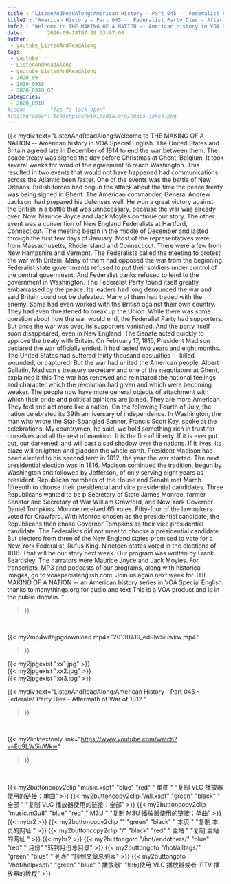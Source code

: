 ```yaml
---
title : "ListenAndReadAlong:American History - Part 045 -  Federalist Party Dies - Aftermath of War of 1812 "
title2 : "American History - Part 045 -  Federalist Party Dies - Aftermath of War of 1812 "
info2 : "Welcome to THE MAKING OF A NATION -- American history in VOA Special English.  The United States and Britain agreed late in December of 1814 to end the war between them. The peace treaty was signed the day before Christmas at Ghent, Belgium. It took several weeks for word of the agreement to reach Washington. This resulted in two events that would not have happened had communications across the Atlantic been faster.  One of the events was the battle of New Orleans. British forces had begun the attack about the time the peace treaty was being signed in Ghent. The American commander, General Andrew Jackson, had prepared his defenses well. He won a great victory against the British in a battle that was unnecessary, because the war was already over.  Now, Maurice Joyce and Jack Moyles continue our story.  The other event was a convention of New England Federalists at Hartford, Connecticut. The meeting began in the middle of December and lasted through the first few days of January. Most of the representatives were from Massachusetts, Rhode Island and Connecticut. There were a few from New Hampshire and Vermont.  The Federalists called the meeting to protest the war with Britain. Many of them had opposed the war from the beginning. Federalist state governments refused to put their soldiers under control of the central government. And Federalist banks refused to lend to the government in Washington.    The Federalist Party found itself greatly embarrassed by the peace. Its leaders had long denounced the war and said Britain could not be defeated. Many of them had traded with the enemy. Some had even worked with the British against their own country. They had even threatened to break up the Union. While there was some question about how the war would end, the Federalist Party had supporters. But once the war was over, its supporters vanished. And the party itself soon disappeared, even in New England.  The Senate acted quickly to approve the treaty with Britain. On February 17, 1815, President Madison declared the war officially ended. It had lasted two years and eight months. The United States had suffered thirty thousand casualties -- killed, wounded, or captured. But the war had united the American people. Albert Gallatin, Madison s treasury secretary and one of the negotiators at Ghent, explained it this    The war has renewed and reinstated the national feelings and character which the revolution had given and which were becoming weaker. The people now have more general objects of attachment with which their pride and political opinions are joined. They are more American. They feel and act more like a nation.   On the following Fourth of July, the nation celebrated its 39th anniversary of independence. In Washington, the man who wrote the  Star-Spangled Banner,  Francis Scott Key, spoke at the celebrations.   My countrymen,  he said,  we hold something rich in trust for ourselves and all the rest of mankind. It is the fire of liberty. If it is ever put out, our darkened land will cast a sad shadow over the nations. If it lives, its blaze will enlighten and gladden the whole earth.   President Madison had been elected to his second term in 1812, the year the war started. The next presidential election was in 1816. Madison continued the tradition, begun by Washington and followed by Jefferson, of only serving eight years as president. Republican members of the House and Senate met March fifteenth to choose their presidential and vice presidential candidates.  Three Republicans wanted to be p  Secretary of State James Monroe, former Senator and Secretary of War William Crawford, and New York Governor Daniel Tompkins. Monroe received 65 votes. Fifty-four of the lawmakers voted for Crawford. With Monroe chosen as the presidential candidate, the Republicans then chose Governor Tompkins as their vice presidential candidate. The Federalists did not meet to choose a presidential candidate. But electors from three of the New England states promised to vote for a New York Federalist, Rufus King. Nineteen states voted in the elections of 1816. That will be our story next week.  Our program was written by Frank Beardsley. The narrators were Maurice Joyce and Jack Moyles. For transcripts, MP3 and podcasts of our programs, along with historical images, go to voaspecialenglish.com. Join us again next week for THE MAKING OF A NATION -- an American history series in VOA Special English. thanks to manythings.org for audio and text This is a VOA product and is in the public domain. "
date:        2020-09-18T07:29:33-07:00
author:
 - youtube_ListenAndReadAlong
tags:
 - youtube
 - ListenAndReadAlong
 - youtube_ListenAndReadAlong
 - 2020_09
 - 2020_0918
 - 2020_0918_07
categories:
 - 2020_0918
#icon:        "fas fa-lock-open"
#resImgTeaser: teaserpics/wikipedia.org/emacs-jokes.png
---
```


{{< mydiv text="ListenAndReadAlong:Welcome to THE MAKING OF A NATION -- American history in VOA Special English.  The United States and Britain agreed late in December of 1814 to end the war between them. The peace treaty was signed the day before Christmas at Ghent, Belgium. It took several weeks for word of the agreement to reach Washington. This resulted in two events that would not have happened had communications across the Atlantic been faster.  One of the events was the battle of New Orleans. British forces had begun the attack about the time the peace treaty was being signed in Ghent. The American commander, General Andrew Jackson, had prepared his defenses well. He won a great victory against the British in a battle that was unnecessary, because the war was already over.  Now, Maurice Joyce and Jack Moyles continue our story.  The other event was a convention of New England Federalists at Hartford, Connecticut. The meeting began in the middle of December and lasted through the first few days of January. Most of the representatives were from Massachusetts, Rhode Island and Connecticut. There were a few from New Hampshire and Vermont.  The Federalists called the meeting to protest the war with Britain. Many of them had opposed the war from the beginning. Federalist state governments refused to put their soldiers under control of the central government. And Federalist banks refused to lend to the government in Washington.    The Federalist Party found itself greatly embarrassed by the peace. Its leaders had long denounced the war and said Britain could not be defeated. Many of them had traded with the enemy. Some had even worked with the British against their own country. They had even threatened to break up the Union. While there was some question about how the war would end, the Federalist Party had supporters. But once the war was over, its supporters vanished. And the party itself soon disappeared, even in New England.  The Senate acted quickly to approve the treaty with Britain. On February 17, 1815, President Madison declared the war officially ended. It had lasted two years and eight months. The United States had suffered thirty thousand casualties -- killed, wounded, or captured. But the war had united the American people. Albert Gallatin, Madison s treasury secretary and one of the negotiators at Ghent, explained it this    The war has renewed and reinstated the national feelings and character which the revolution had given and which were becoming weaker. The people now have more general objects of attachment with which their pride and political opinions are joined. They are more American. They feel and act more like a nation.   On the following Fourth of July, the nation celebrated its 39th anniversary of independence. In Washington, the man who wrote the  Star-Spangled Banner,  Francis Scott Key, spoke at the celebrations.   My countrymen,  he said,  we hold something rich in trust for ourselves and all the rest of mankind. It is the fire of liberty. If it is ever put out, our darkened land will cast a sad shadow over the nations. If it lives, its blaze will enlighten and gladden the whole earth.   President Madison had been elected to his second term in 1812, the year the war started. The next presidential election was in 1816. Madison continued the tradition, begun by Washington and followed by Jefferson, of only serving eight years as president. Republican members of the House and Senate met March fifteenth to choose their presidential and vice presidential candidates.  Three Republicans wanted to be p  Secretary of State James Monroe, former Senator and Secretary of War William Crawford, and New York Governor Daniel Tompkins. Monroe received 65 votes. Fifty-four of the lawmakers voted for Crawford. With Monroe chosen as the presidential candidate, the Republicans then chose Governor Tompkins as their vice presidential candidate. The Federalists did not meet to choose a presidential candidate. But electors from three of the New England states promised to vote for a New York Federalist, Rufus King. Nineteen states voted in the elections of 1816. That will be our story next week.  Our program was written by Frank Beardsley. The narrators were Maurice Joyce and Jack Moyles. For transcripts, MP3 and podcasts of our programs, along with historical images, go to voaspecialenglish.com. Join us again next week for THE MAKING OF A NATION -- an American history series in VOA Special English. thanks to manythings.org for audio and text This is a VOA product and is in the public domain. "
>}}
<br>


{{< my2mp4withjpgdownload mp4="20130419_ed9lw5iuwkw.mp4"
>}}

{{< my2jpgexist "xx1.jpg" >}}<br>
{{< my2jpgexist "xx2.jpg" >}}<br>
{{< my2jpgexist "xx3.jpg" >}}<br>



{{< mydiv text="ListenAndReadAlong:American History - Part 045 -  Federalist Party Dies - Aftermath of War of 1812 "
>}}
<br>

{{< my2linktextonly link="https://www.youtube.com/watch?v=Ed9LW5iuWkw"
>}}


<br>

{{< my2buttoncopy2clip "music.xspf"        "blue"   "red"    " 单曲 "  "复制 VLC 播放器使用的链接：单曲" >}} {{< my2buttoncopy2clip "/all.xspf"         "green"  "black"  " 全部 "  "复制 VLC 播放器使用的链接：全部" >}} {{< my2buttoncopy2clip "music.m3u8"        "blue"   "red"    " M3U  "    "复制 M3U 播放器使用的链接：单曲" >}} {{< mybr2 >}} {{< my2buttoncopy2clip ""                  "green"  "black"  " 本页 "    "复制 本页的网址 " >}} {{< my2buttoncopy2clip "/"                 "black"  "red"    " 主站 "    "复制 主站的网址 " >}} {{< mybr2 >}} {{< my2buttongoto      "/hot/endothers/"   "blue"   "red"    " 月份"   "转到月份总目录" >}} {{< my2buttongoto      "/hot/alltags/"     "green"  "blue"   " 列表"   "转到文章总列表" >}} {{< my2buttongoto      "/hot/helpxspf/"    "green"  "blue"   " 播放器" "如何使用 VLC 播放器或者 IPTV 播放器的教程" >}} 
